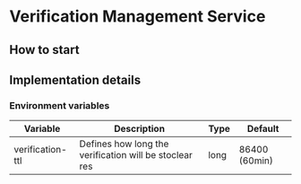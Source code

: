 # Verification Management Service

## How to start

## Implementation details

### Environment variables

| Variable | Description                                           | Type | Default                                                   |
|----------|-------------------------------------------------------|------| --------------------------------------------------------- |
| verification-ttl     | Defines how long the verification will be stoclear<br/>res | long | 86400 (60min) 